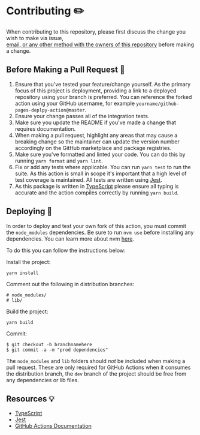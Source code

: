 # Contributing ✏️

When contributing to this repository, please first discuss the change you wish to make via issue,	
[email, or any other method with the owners of this repository](https://jamesiv.es) before making a change.

## Before Making a Pull Request	🎒

1. Ensure that you've tested your feature/change yourself. As the primary focus of this project is deployment, providing a link to a deployed repository using your branch is preferred. You can reference the forked action using your GitHub username, for example `yourname/github-pages-deplpy-action@master`.
2. Ensure your change passes all of the integration tests.
3. Make sure you update the README if you've made a change that requires documentation.	
4. When making a pull request, highlight any areas that may cause a breaking change so the maintainer can update the version number accordingly on the GitHub marketplace and package registries.
5. Make sure you've formatted and linted your code. You can do this by running `yarn format` and `yarn lint`. 
6. Fix or add any tests where applicable. You can run `yarn test` to run the suite. As this action is small in scope it's important that a high level of test coverage is maintained. All tests are written using [Jest](https://jestjs.io/).
7. As this package is written in [TypeScript](https://www.typescriptlang.org/) please ensure all typing is accurate and the action compiles correctly by running `yarn build`.

## Deploying 🚚

In order to deploy and test your own fork of this action, you must commit the `node_modules` dependencies. Be sure to run `nvm use` before installing any dependencies. You can learn more about nvm [here](https://github.com/nvm-sh/nvm/blob/master/README.md).

To do this you can follow the instructions below:

Install the project:

```
yarn install
```

Comment out the following in distribution branches:

```
# node_modules/
# lib/
```

Build the project: 

```
yarn build
```

Commit:

```
$ git checkout -b branchnamehere
$ git commit -a -m "prod dependencies"
```

The `node_modules` and `lib` folders should _not_ be included when making a pull request. These are only required for GitHub Actions when it consumes the distribution branch, the `dev` branch of the project should be free from any dependencies or lib files.

## Resources 💡

* [TypeScript](https://www.typescriptlang.org/)
* [Jest](https://jestjs.io/)
* [GitHub Actions Documentation](https://help.github.com/en/actions)
